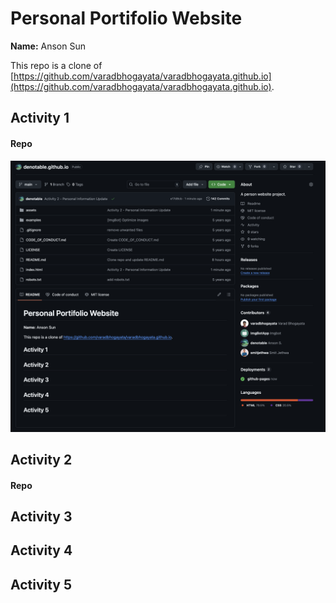 # Personal Portifolio Website
__Name:__ Anson Sun

This repo is a clone of [https://github.com/varadbhogayata/varadbhogayata.github.io](https://github.com/varadbhogayata/varadbhogayata.github.io).

## Activity 1
#### Repo
<img src="/assets/readme_img/Activity 1_Repo.png" alt="">

## Activity 2
#### Repo

## Activity 3

## Activity 4

## Activity 5

